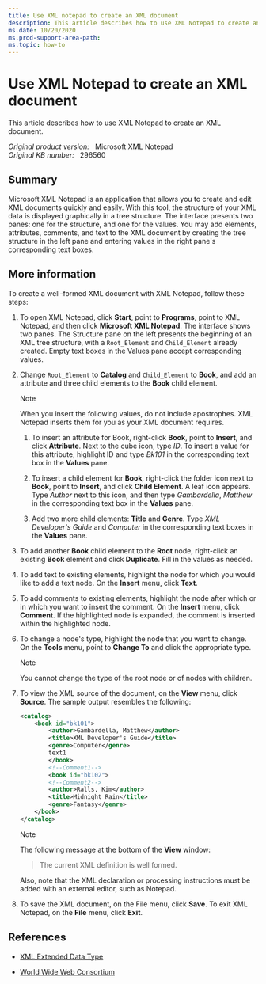 ```yaml
---
title: Use XML notepad to create an XML document
description: This article describes how to use XML Notepad to create an XML document.
ms.date: 10/20/2020
ms.prod-support-area-path: 
ms.topic: how-to
---
```

# Use XML Notepad to create an XML document

This article describes how to use XML Notepad to create an XML document.

_Original product version:_ &nbsp; Microsoft XML Notepad  
_Original KB number:_ &nbsp; 296560

## Summary

Microsoft XML Notepad is an application that allows you to create and edit XML documents quickly and easily. With this tool, the structure of your XML data is displayed graphically in a tree structure. The interface presents two panes: one for the structure, and one for the values. You may add elements, attributes, comments, and text to the XML document by creating the tree structure in the left pane and entering values in the right pane's corresponding text boxes.

## More information

To create a well-formed XML document with XML Notepad, follow these steps:

1. To open XML Notepad, click **Start**, point to **Programs**, point to XML Notepad, and then click **Microsoft XML Notepad**. The interface shows two panes. The Structure pane on the left presents the beginning of an XML tree structure, with a `Root_Element` and `Child_Element` already created. Empty text boxes in the Values pane accept corresponding values.

1. Change `Root_Element` to **Catalog** and `Child_Element` to **Book**, and add an attribute and three child elements to the **Book** child element.

   > [!NOTE]
   > When you insert the following values, do not include apostrophes. XML Notepad inserts them for you as your XML document requires.

    1. To insert an attribute for Book, right-click **Book**, point to **Insert**, and click **Attribute**. Next to the cube icon, type *ID*. To insert a value for this attribute, highlight ID and type *Bk101* in the corresponding text box in the **Values** pane.

    1. To insert a child element for **Book**, right-click the folder icon next to **Book**, point to **Insert**, and click **Child Element**. A leaf icon appears. Type *Author* next to this icon, and then type *Gambardella*, *Matthew* in the corresponding text box in the **Values** pane.

    1. Add two more child elements: **Title** and **Genre**. Type *XML Developer's Guide* and
     *Computer* in the corresponding text boxes in the **Values** pane.

1. To add another **Book** child element to the **Root** node, right-click an existing **Book** element and click **Duplicate**. Fill in the values as needed.

1. To add text to existing elements, highlight the node for which you would like to add a text node. On the **Insert** menu, click **Text**.

1. To add comments to existing elements, highlight the node after which or in which you want to insert the comment. On the **Insert** menu, click **Comment**. If the highlighted node is expanded, the comment is inserted within the highlighted node.

1. To change a node's type, highlight the node that you want to change. On the **Tools** menu, point to **Change To** and click the appropriate type.

   > [!NOTE]
   > You cannot change the type of the root node or of nodes with children.

1. To view the XML source of the document, on the **View** menu, click **Source**. The sample output resembles the following:

    ```xml
    <catalog>
        <book id="bk101">
            <author>Gambardella, Matthew</author>
            <title>XML Developer's Guide</title>
            <genre>Computer</genre>
            text1
            </book>
            <!--Comment1-->
            <book id="bk102">
            <!--Comment2-->
            <author>Ralls, Kim</author>
            <title>Midnight Rain</title>
            <genre>Fantasy</genre>
        </book>
    </catalog>
    ```

   > [!NOTE]
   > The following message at the bottom of the **View** window:

   > The current XML definition is well formed.

   Also, note that the XML declaration or processing instructions must be added with an external editor, such as Notepad.

1. To save the XML document, on the File menu, click **Save**. To exit XML Notepad, on the **File** menu, click **Exit**.

## References

- [XML Extended Data Type](/previous-versions/dynamics/ax-2012/reference/gg920029(v=ax.60))

- [World Wide Web Consortium](http://www.w3.org)
